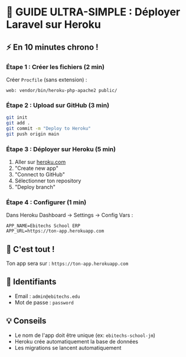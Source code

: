 # 🚀 GUIDE ULTRA-SIMPLE : Déployer Laravel sur Heroku

## ⚡ En 10 minutes chrono !

### Étape 1 : Créer les fichiers (2 min)
Créer `Procfile` (sans extension) :
```
web: vendor/bin/heroku-php-apache2 public/
```

### Étape 2 : Upload sur GitHub (3 min)
```bash
git init
git add .
git commit -m "Deploy to Heroku"
git push origin main
```

### Étape 3 : Déployer sur Heroku (5 min)
1. Aller sur [heroku.com](https://heroku.com)
2. "Create new app"
3. "Connect to GitHub"
4. Sélectionner ton repository
5. "Deploy branch"

### Étape 4 : Configurer (1 min)
Dans Heroku Dashboard → Settings → Config Vars :
```
APP_NAME=Ebitechs School ERP
APP_URL=https://ton-app.herokuapp.com
```

## 🎉 C'est tout !
Ton app sera sur : `https://ton-app.herokuapp.com`

## 🔑 Identifiants
- Email : `admin@ebitechs.edu`
- Mot de passe : `password`

## 💡 Conseils
- Le nom de l'app doit être unique (ex: `ebitechs-school-jm`)
- Heroku crée automatiquement la base de données
- Les migrations se lancent automatiquement
